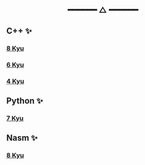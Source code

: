 <h2 align="center"> ━━━━━━  △  ━━━━━━ </h2>

## C++ ✨

### [8 Kyu](https://github.com/kittygirlyy/.codewars/tree/main/cpp/8_kyu)

### [6 Kyu](https://github.com/kittygirlyy/.codewars/tree/main/cpp/6_kyu)

### [4 Kyu](https://github.com/kittygirlyy/.codewars/tree/main/cpp/4_kyu)

## Python ✨

### [7 Kyu](https://github.com/kittygirlyy/.codewars/tree/main/python/7_kyu)

## Nasm ✨

### [8 Kyu](https://github.com/kittygirlyy/.codewars/tree/main/nasm/8_kyu)
